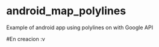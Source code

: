 # android_map_polylines
Example of android app using polylines on with Google API

#En creacion  :v
